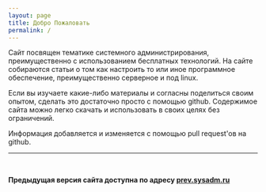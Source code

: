 ```yaml
---
layout: page
title: Добро Пожаловать
permalink: /
---
```


Сайт посвящен тематике системного администрирования, преимущественно с использованием бесплатных технологий.
На сайте собираются статьи о том как настроить то или иное программное обеспечение, преимущественно серверное и под linux.

Если вы изучаете какие-либо материалы и согласны поделиться своим опытом, сделать это достаточно просто с помощью github. Содержимое сайта можно легко скачать и использовать в своих целях без ограничений. 

Информация добавляется и изменяется с помощью pull request'ов на github.

___

<br/>

**Предыдущая версия сайта доступна по адресу <a href="http://prev.sysadm.ru">prev.sysadm.ru</a>** 
